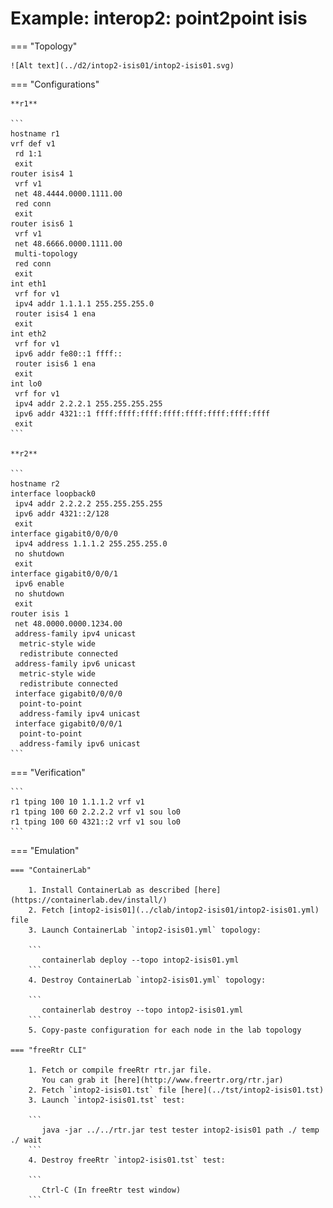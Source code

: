 # Example: interop2: point2point isis

=== "Topology"

    ![Alt text](../d2/intop2-isis01/intop2-isis01.svg)

=== "Configurations"

    **r1**

    ```
    hostname r1
    vrf def v1
     rd 1:1
     exit
    router isis4 1
     vrf v1
     net 48.4444.0000.1111.00
     red conn
     exit
    router isis6 1
     vrf v1
     net 48.6666.0000.1111.00
     multi-topology
     red conn
     exit
    int eth1
     vrf for v1
     ipv4 addr 1.1.1.1 255.255.255.0
     router isis4 1 ena
     exit
    int eth2
     vrf for v1
     ipv6 addr fe80::1 ffff::
     router isis6 1 ena
     exit
    int lo0
     vrf for v1
     ipv4 addr 2.2.2.1 255.255.255.255
     ipv6 addr 4321::1 ffff:ffff:ffff:ffff:ffff:ffff:ffff:ffff
     exit
    ```

    **r2**

    ```
    hostname r2
    interface loopback0
     ipv4 addr 2.2.2.2 255.255.255.255
     ipv6 addr 4321::2/128
     exit
    interface gigabit0/0/0/0
     ipv4 address 1.1.1.2 255.255.255.0
     no shutdown
     exit
    interface gigabit0/0/0/1
     ipv6 enable
     no shutdown
     exit
    router isis 1
     net 48.0000.0000.1234.00
     address-family ipv4 unicast
      metric-style wide
      redistribute connected
     address-family ipv6 unicast
      metric-style wide
      redistribute connected
     interface gigabit0/0/0/0
      point-to-point
      address-family ipv4 unicast
     interface gigabit0/0/0/1
      point-to-point
      address-family ipv6 unicast
    ```

=== "Verification"

    ```
    r1 tping 100 10 1.1.1.2 vrf v1
    r1 tping 100 60 2.2.2.2 vrf v1 sou lo0
    r1 tping 100 60 4321::2 vrf v1 sou lo0
    ```

=== "Emulation"

    === "ContainerLab"

        1. Install ContainerLab as described [here](https://containerlab.dev/install/)  
        2. Fetch [intop2-isis01](../clab/intop2-isis01/intop2-isis01.yml) file  
        3. Launch ContainerLab `intop2-isis01.yml` topology:  

        ```
           containerlab deploy --topo intop2-isis01.yml  
        ```
        4. Destroy ContainerLab `intop2-isis01.yml` topology:  

        ```
           containerlab destroy --topo intop2-isis01.yml  
        ```
        5. Copy-paste configuration for each node in the lab topology

    === "freeRtr CLI"

        1. Fetch or compile freeRtr rtr.jar file.  
           You can grab it [here](http://www.freertr.org/rtr.jar)  
        2. Fetch `intop2-isis01.tst` file [here](../tst/intop2-isis01.tst)  
        3. Launch `intop2-isis01.tst` test:  

        ```
           java -jar ../../rtr.jar test tester intop2-isis01 path ./ temp ./ wait
        ```
        4. Destroy freeRtr `intop2-isis01.tst` test:  

        ```
           Ctrl-C (In freeRtr test window)
        ```

